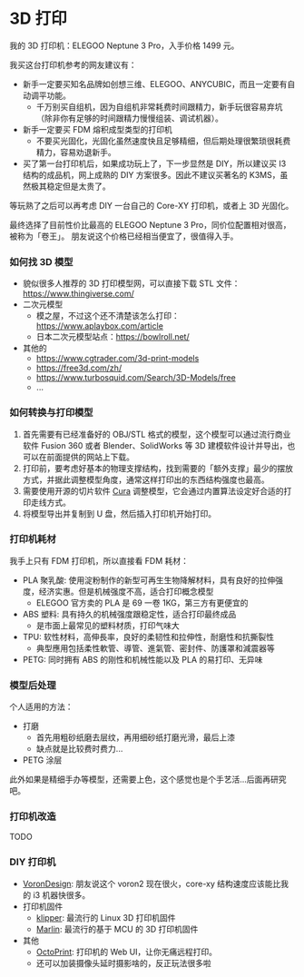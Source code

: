 # 3D 打印

我的 3D 打印机：ELEGOO Neptune 3 Pro，入手价格 1499 元。

我买这台打印机参考的网友建议有：

- 新手一定要买知名品牌如创想三维、ELEGOO、ANYCUBIC，而且一定要有自动调平功能。
  - 千万别买自组机，因为自组机非常耗费时间跟精力，新手玩很容易弃坑（除非你有足够的时间跟精力慢慢组装、调试机器）。
- 新手一定要买 FDM 熔积成型类型的打印机
  - 不要买光固化，光固化虽然速度快且足够精细，但后期处理很繁琐很耗费精力，容易劝退新手。
- 买了第一台打印机后，如果成功玩上了，下一步显然是 DIY，所以建议买 I3 结构的成品机，网上成熟的 DIY 方案很多。因此不建议买著名的 K3MS，虽然极其稳定但是太贵了。

等玩熟了之后可以再考虑 DIY 一台自己的 Core-XY 打印机，或者上 3D 光固化。

最终选择了目前性价比最高的 ELEGOO Neptune 3 Pro，同价位配置相对很高，被称为「卷王」。
朋友说这个价格已经相当便宜了，很值得入手。

### 如何找 3D 模型

- 貌似很多人推荐的 3D 打印模型网，可以直接下载 STL 文件：https://www.thingiverse.com/
- 二次元模型
  - 模之屋，不过这个还不清楚该怎么打印：https://www.aplaybox.com/article
  - 日本二次元模型站点：https://bowlroll.net/
- 其他的
  - https://www.cgtrader.com/3d-print-models
  - https://free3d.com/zh/
  - https://www.turbosquid.com/Search/3D-Models/free 
  - ...

### 如何转换与打印模型


1. 首先需要有已经准备好的 OBJ/STL 格式的模型，这个模型可以通过流行商业软件 Fusion 360 或者 Blender、SolidWorks 等 3D 建模软件设计并导出，也可以在前面提供的网站上下载。
2. 打印前，要考虑好基本的物理支撑结构，找到需要的「额外支撑」最少的摆放方式，并据此调整模型角度，通常这样打印出的东西结构强度也最高。
3. 需要使用开源的切片软件 [Cura](https://github.com/Ultimaker/Cura) 调整模型，它会通过内置算法设定好合适的打印走线方式。
4. 将模型导出并复制到 U 盘，然后插入打印机开始打印。


### 打印机耗材

我手上只有 FDM 打印机，所以直接看 FDM 耗材：

- PLA 聚乳酸: 使用淀粉制作的新型可再生生物降解材料，具有良好的拉伸强度，经济实惠。但是机械强度不高，适合打印概念模型
  - ELEGOO 官方卖的 PLA 是 69 一卷 1KG，第三方有更便宜的
- ABS 塑料: 具有持久的机械强度跟稳定性，适合打印最终成品
  - 是市面上最常见的塑料材质，打印气味大
- TPU: 软性材料，高伸長率，良好的柔韧性和拉伸性，耐磨性和抗撕裂性
  - 典型應用包括柔性軟管、導管、進氣管、密封件、防護罩和減震器等
- PETG: 同时拥有 ABS 的刚性和机械性能以及 PLA 的易打印、无异味

### 模型后处理

个人适用的方法：

- 打磨
  - 首先用粗砂纸磨去层纹，再用细砂纸打磨光滑，最后上漆
  - 缺点就是比较费时费力...
- PETG 涂层

此外如果是精细手办等模型，还需要上色，这个感觉也是个手艺活...后面再研究吧。

### 打印机改造

TODO


### DIY 打印机

- [VoronDesign](https://github.com/VoronDesign): 朋友说这个 voron2 现在很火，core-xy 结构速度应该能比我的 i3 机器快很多。
- 打印机固件
  - [klipper](https://github.com/Klipper3d/klipper): 最流行的 Linux 3D 打印机固件
  - [Marlin](https://github.com/MarlinFirmware/Marlin): 最流行的基于 MCU 的 3D 打印机固件
- 其他
  - [OctoPrint](https://github.com/OctoPrint/OctoPrint): 打印机的 Web UI，让你无痛远程打印。
  - 还可以加装摄像头延时摄影啥的，反正玩法很多啦
